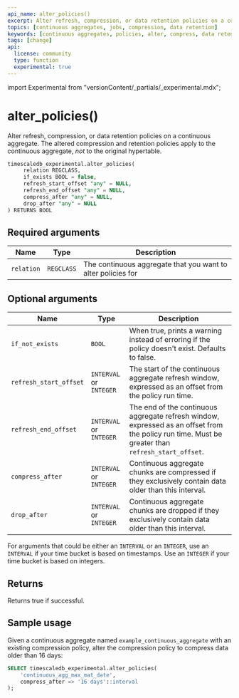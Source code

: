 ```yaml
---
api_name: alter_policies()
excerpt: Alter refresh, compression, or data retention policies on a continuous aggregate
topics: [continuous aggregates, jobs, compression, data retention]
keywords: [continuous aggregates, policies, alter, compress, data retention]
tags: [change]
api:
  license: community
  type: function
  experimental: true
---
```


import Experimental from "versionContent/_partials/_experimental.mdx";

# alter_policies() <tag type="community" content="Community" /><tag type="experimental" content="Experimental" />

Alter refresh, compression, or data retention policies on a continuous
aggregate. The altered compression and retention policies apply to the
continuous aggregate, _not_ to the original hypertable.

```sql
timescaledb_experimental.alter_policies(
     relation REGCLASS,
     if_exists BOOL = false,
     refresh_start_offset "any" = NULL,
     refresh_end_offset "any" = NULL,
     compress_after "any" = NULL,
     drop_after "any" = NULL
) RETURNS BOOL
```

<Experimental />

## Required arguments

|Name|Type|Description|
|-|-|-|
|`relation`|`REGCLASS`|The continuous aggregate that you want to alter policies for|

## Optional arguments

|Name|Type|Description|
|-|-|-|
|`if_not_exists`|`BOOL`|When true, prints a warning instead of erroring if the policy doesn't exist. Defaults to false.|
|`refresh_start_offset`|`INTERVAL` or `INTEGER`|The start of the continuous aggregate refresh window, expressed as an offset from the policy run time.|
|`refresh_end_offset`|`INTERVAL` or `INTEGER`|The end of the continuous aggregate refresh window, expressed as an offset from the policy run time. Must be greater than `refresh_start_offset`.|
|`compress_after`|`INTERVAL` or `INTEGER`|Continuous aggregate chunks are compressed if they exclusively contain data older than this interval.|
|`drop_after`|`INTERVAL` or `INTEGER`|Continuous aggregate chunks are dropped if they exclusively contain data older than this interval.|

For arguments that could be either an `INTERVAL` or an `INTEGER`, use an
`INTERVAL` if your time bucket is based on timestamps. Use an `INTEGER` if your
time bucket is based on integers.

## Returns

Returns true if successful.

## Sample usage

Given a continuous aggregate named `example_continuous_aggregate` with an
existing compression policy, alter the compression policy to compress data older
than 16 days:

```sql
SELECT timescaledb_experimental.alter_policies(
    'continuous_agg_max_mat_date',
    compress_after => '16 days'::interval
);
```
